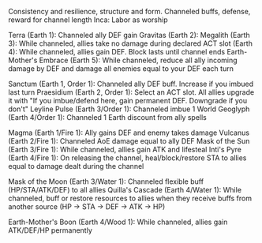 Consistency and resilience, structure and form. Channeled buffs, defense, reward for channel length
Inca: Labor as worship

Terra (Earth 1): Channeled ally DEF gain
Gravitas (Earth 2): 
Megalith (Earth 3): While channeled, allies take no damage during declared ACT slot
 (Earth 4): While channeled, allies gain DEF. Block lasts until channel ends
Earth-Mother's Embrace (Earth 5): While channeled, reduce all ally incoming damage by DEF and damage all enemies equal to your DEF each turn

Sanctum (Earth 1, Order 1): Channeled ally DEF buff. Increase if you imbued last turn
Praesidium (Earth 2, Order 1): Select an ACT slot. All allies upgrade it with "If you imbue/defend here, gain permanent DEF. Downgrade if you don't"
Leyline Pulse (Earth 3/Order 1): Channeled imbue 1
World Geoglyph (Earth 4/Order 1): Channeled 1 Earth discount from ally spells

Magma (Earth 1/Fire 1): Ally gains DEF and enemy takes damage
Vulcanus (Earth 2/Fire 1): Channeled AoE damage equal to ally DEF
Mask of the Sun (Earth 3/Fire 1): While channeled, allies gain ATK and lifesteal
Inti's Pyre (Earth 4/Fire 1): On releasing the channel, heal/block/restore STA to allies equal to damage dealt during the channel

Mask of the Moon (Earth 3/Water 1): Channeled flexible buff (HP/STA/ATK/DEF) to all allies
Quilla's Cascade (Earth 4/Water 1): While channeled, buff or restore resources to allies when they receive buffs from another source (HP -> STA -> DEF -> ATK -> HP)

Earth-Mother's Boon (Earth 4/Wood 1): While channeled, allies gain ATK/DEF/HP permanently

